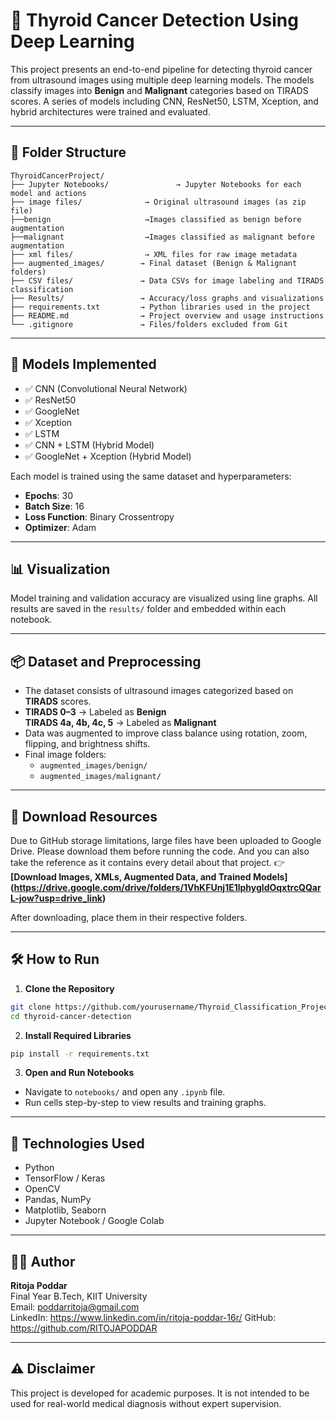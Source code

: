 
# 🧠 Thyroid Cancer Detection Using Deep Learning

This project presents an end-to-end pipeline for detecting thyroid cancer from ultrasound images using multiple deep learning models. The models classify images into **Benign** and **Malignant** categories based on TIRADS scores. A series of models including CNN, ResNet50, LSTM, Xception, and hybrid architectures were trained and evaluated.

---

## 📁 Folder Structure

```
ThyroidCancerProject/
├── Jupyter Notebooks/               → Jupyter Notebooks for each model and actions
├── image files/              → Original ultrasound images (as zip file)
├──benign                     →Images classified as benign before augmentation
├──malignant                  →Images classified as malignant before augmentation
├── xml files/                → XML files for raw image metadata
├── augmented_images/        → Final dataset (Benign & Malignant folders)
├── CSV files/               → Data CSVs for image labeling and TIRADS classification
├── Results/                 → Accuracy/loss graphs and visualizations
├── requirements.txt         → Python libraries used in the project
├── README.md                → Project overview and usage instructions
└── .gitignore               → Files/folders excluded from Git
```

---

## 🧪 Models Implemented

- ✅ CNN (Convolutional Neural Network)
- ✅ ResNet50
- ✅ GoogleNet
- ✅ Xception
- ✅ LSTM
- ✅ CNN + LSTM (Hybrid Model)
- ✅ GoogleNet + Xception (Hybrid Model)

Each model is trained using the same dataset and hyperparameters:
- **Epochs**: 30  
- **Batch Size**: 16  
- **Loss Function**: Binary Crossentropy  
- **Optimizer**: Adam

---

## 📊 Visualization

Model training and validation accuracy are visualized using line graphs. All results are saved in the `results/` folder and embedded within each notebook.

---

## 📦 Dataset and Preprocessing

- The dataset consists of ultrasound images categorized based on **TIRADS** scores.
- **TIRADS 0–3** → Labeled as **Benign**  
  **TIRADS 4a, 4b, 4c, 5** → Labeled as **Malignant**
- Data was augmented to improve class balance using rotation, zoom, flipping, and brightness shifts.
- Final image folders:  
  - `augmented_images/benign/`  
  - `augmented_images/malignant/`

---

## 🔗 Download Resources

Due to GitHub storage limitations, large files have been uploaded to Google Drive. Please download them before running the code.
And you can also take the reference as it contains every detail about that project.
👉 **[Download Images, XMLs, Augmented Data, and Trained Models]
(https://drive.google.com/drive/folders/1VhKFUnj1E1lphygldOqxtrcQQarL-jow?usp=drive_link)**  


After downloading, place them in their respective folders.

---

## 🛠 How to Run

1. **Clone the Repository**
```bash
git clone https://github.com/yourusername/Thyroid_Classification_Project.git
cd thyroid-cancer-detection
```

2. **Install Required Libraries**
```bash
pip install -r requirements.txt
```

3. **Open and Run Notebooks**
- Navigate to `notebooks/` and open any `.ipynb` file.
- Run cells step-by-step to view results and training graphs.

---

## 🧠 Technologies Used

- Python
- TensorFlow / Keras
- OpenCV
- Pandas, NumPy
- Matplotlib, Seaborn
- Jupyter Notebook / Google Colab

---

## 🙋‍♀️ Author

**Ritoja Poddar**  
Final Year B.Tech, KIIT University  
Email: poddarritoja@gmail.com  
LinkedIn: https://www.linkedin.com/in/ritoja-poddar-16r/ 
GitHub: https://github.com/RITOJAPODDAR

---

## ⚠️ Disclaimer

This project is developed for academic purposes. It is not intended to be used for real-world medical diagnosis without expert supervision.
